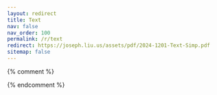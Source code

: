```yaml
---
layout: redirect
title: Text  
nav: false
nav_order: 100
permalink: /r/text
redirect: https://joseph.liu.us/assets/pdf/2024-1201-Text-Simp.pdf
sitemap: false
---
```


{% comment %}
<!--
Redirect link from CV to the right place.
-->
{% endcomment %}
